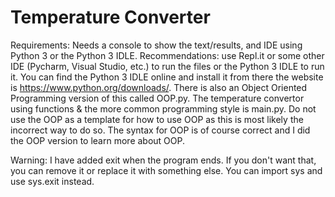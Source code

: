 # Temperature Converter
Requirements: Needs a console to show the text/results, and IDE using Python 3 or the Python 3 IDLE.
Recommendations: use Repl.it or some other IDE (Pycharm, Visual Studio, etc.) to run the files or the Python 3 IDLE to run it. 
You can find the Python 3 IDLE online and install it from there the website is https://www.python.org/downloads/. 
There is also an Object Oriented Programming version of this called OOP.py. The temperature convertor using functions & the more common programming style is main.py. 
Do not use the OOP as a template for how to use OOP as this is most likely the incorrect way to do so. The syntax for OOP is of course correct and I did the OOP version to learn more about OOP. 

Warning: I have added exit when the program ends. If you don't want that, you can remove it or replace it with something else. You can import sys and use sys.exit instead.
